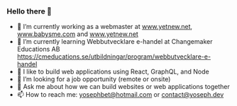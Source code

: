 ### Hello there 👋

- 🔭 I’m currently working as a webmaster at www.yetnew.net, www.babysme.com and www.yetnew.net
- 🌱 I’m currently learning Webbutvecklare e-handel at Changemaker Educations AB https://cmeducations.se/utbildningar/program/webbutvecklare-e-handel
- 👯 I like to build web applications using React, GraphQL, and Node
- 🤔 I’m looking for a job opportunity (remote or onsite)
- 💬 Ask me about how we can build websites or web applications together
- 📫 How to reach me: yosephbet@hotmail.com or contact@yoseph.dev
